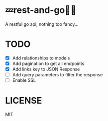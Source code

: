 # 💤rest-and-go🏃‍♂️
A restful go api, nothing too fancy...

# TODO
- [x] Add relationships to models
- [x] Add pagination to get all endpoints
- [x] Add links key to JSON Response
- [ ] Add query parameters to filter the response
- [ ] Enable SSL

# LICENSE
MIT
